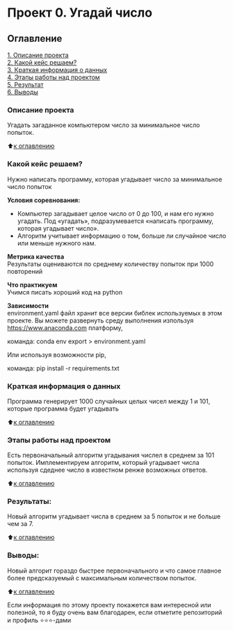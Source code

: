 # Проект 0. Угадай число

## Оглавление  
[1. Описание проекта](.README.md#Описание-проекта)  
[2. Какой кейс решаем?](.README.md#Какой-кейс-решаем)  
[3. Краткая информация о данных](.README.md#Краткая-информация-о-данных)  
[4. Этапы работы над проектом](.README.md#Этапы-работы-над-проектом)  
[5. Результат](.README.md#Результат)    
[6. Выводы](.README.md#Выводы) 

### Описание проекта    
Угадать загаданное компьютером число за минимальное число попыток.

:arrow_up:[к оглавлению](_)


### Какой кейс решаем?    
Нужно написать программу, которая угадывает число за минимальное число попыток

**Условия соревнования:**  
- Компьютер загадывает целое число от 0 до 100, и нам его нужно угадать. Под «угадать», подразумевается «написать программу, которая угадывает число».
- Алгоритм учитывает информацию о том, больше ли случайное число или меньше нужного нам.

**Метрика качества**     
Результаты оцениваются по среднему количеству попыток при 1000 повторений

**Что практикуем**     
Учимся писать хороший код на python

**Зависимости**     
environment.yaml файл хранит все версии библек используемых в этом проекте.
Вы можете развернуть среду выполнения изпользуя https://www.anaconda.com платформу, 

команда: conda env export > environment.yaml 

Или используя возможности pip, 

команда: pip install -r requirements.txt 

### Краткая информация о данных
Программа генерирует 1000 случайных целых чисел между 1 и 101, которые программа будет угадывать

:arrow_up:[к оглавлению](.README.md#Оглавление)


### Этапы работы над проектом  
Есть первоначальный алгоритм угадывания числел в среднем за 101 попыток. 
Имплементируем алгоритм, который угадывает числа используя сдеднее число в известном ренже возможных ответов.

:arrow_up:[к оглавлению](.README.md#Оглавление)


### Результаты:  
Новый алгоритм угадывает числа в среднем за 5 попыток и не больше чем за 7.

:arrow_up:[к оглавлению](.README.md#Оглавление)


### Выводы:  
Новый алгорит гораздо быстрее первоначального и что самое главное более предсказуемый с максимальным количеством попыток.

:arrow_up:[к оглавлению](.README.md#Оглавление)


Если информация по этому проекту покажется вам интересной или полезной, то я буду очень вам благодарен, если отметите репозиторий и профиль ⭐️⭐️⭐️-дами
